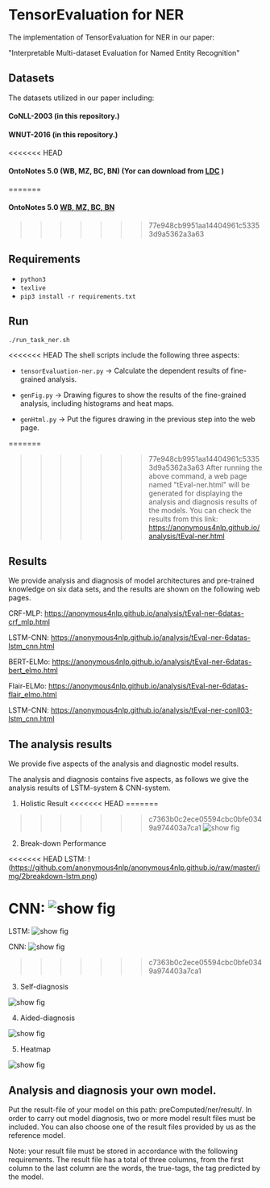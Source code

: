 # TensorEvaluation for NER
The implementation of TensorEvaluation for NER in our paper:

"Interpretable Multi-dataset Evaluation for Named Entity Recognition"

## Datasets

The datasets utilized in our paper including:

#### CoNLL-2003 (in this repository.)
#### WNUT-2016 (in this repository.)
<<<<<<< HEAD
#### OntoNotes 5.0 (WB, MZ, BC, BN) (Yor can download from [LDC](https://catalog.ldc.upenn.edu/LDC2013T19) )
=======
#### OntoNotes 5.0 [WB, MZ, BC, BN](https://catalog.ldc.upenn.edu/LDC2013T19)
>>>>>>> 77e948cb9951aa14404961c53353d9a5362a3a63


## Requirements

-  `python3`
-  `texlive`
- `pip3 install -r requirements.txt`

 
## Run

`./run_task_ner.sh`

<<<<<<< HEAD
The shell scripts include the following three aspects:

- `tensorEvaluation-ner.py` -> Calculate the dependent results of fine-grained analysis.

- `genFig.py` -> Drawing figures to show the results of the fine-grained analysis, including histograms and heat maps.

- `genHtml.py` -> Put the figures drawing in the previous step into the web page.

=======
>>>>>>> 77e948cb9951aa14404961c53353d9a5362a3a63
After running the above command, a web page named "tEval-ner.html" will be generated for displaying the analysis and diagnosis results of the models. You can check the results from this link: https://anonymous4nlp.github.io/analysis/tEval-ner.html


## Results
We provide analysis and diagnosis of model architectures and pre-trained knowledge on six data sets, and the results are shown on the following web pages.

CRF-MLP: https://anonymous4nlp.github.io/analysis/tEval-ner-6datas-crf_mlp.html

LSTM-CNN: https://anonymous4nlp.github.io/analysis/tEval-ner-6datas-lstm_cnn.html

BERT-ELMo: https://anonymous4nlp.github.io/analysis/tEval-ner-6datas-bert_elmo.html

Flair-ELMo: https://anonymous4nlp.github.io/analysis/tEval-ner-6datas-flair_elmo.html

LSTM-CNN: https://anonymous4nlp.github.io/analysis/tEval-ner-conll03-lstm_cnn.html


## The analysis results

We provide five aspects of the analysis and diagnostic model results.

The analysis and diagnosis contains five aspects, as follows we give the analysis results of LSTM-system & CNN-system.
1) Holistic Result
<<<<<<< HEAD
=======

>>>>>>> c7363b0c2ece05594cbc0bfe0349a974403a7ca1
![show fig](https://github.com/anonymous4nlp/anonymous4nlp.github.io/raw/master/img/1holistic-result.png)

2) Break-down Performance

<<<<<<< HEAD
LSTM: !(https://github.com/anonymous4nlp/anonymous4nlp.github.io/raw/master/img/2breakdown-lstm.png)

CNN: ![show fig](https://github.com/anonymous4nlp/anonymous4nlp.github.io/raw/master/img/2breakdown-cnn.png)
=======
LSTM: 
![show fig](https://github.com/anonymous4nlp/anonymous4nlp.github.io/raw/master/img/2breakdown-lstm.png)

CNN: 
![show fig](https://github.com/anonymous4nlp/anonymous4nlp.github.io/raw/master/img/2breakdown-cnn.png)
>>>>>>> c7363b0c2ece05594cbc0bfe0349a974403a7ca1

3) Self-diagnosis

![show fig](https://github.com/anonymous4nlp/anonymous4nlp.github.io/raw/master/img/3selfdiag-lstmcnn.png)

4) Aided-diagnosis

![show fig](https://github.com/anonymous4nlp/anonymous4nlp.github.io/raw/master/img/4compdiag-lstmcnn.png)

5) Heatmap

![show fig](https://github.com/anonymous4nlp/anonymous4nlp.github.io/raw/master/img/5heatmap.png)


## Analysis and diagnosis your own model.
Put the result-file of your model on this path: preComputed/ner/result/. In order to carry out model diagnosis, two or more model result files must be included. You can also choose one of the result files provided by us as the reference model.

Note: your result file must be stored in accordance with the following requirements. The result file has a total of three columns, from the first column to the last column are the words, the true-tags, the tag predicted by the model.

